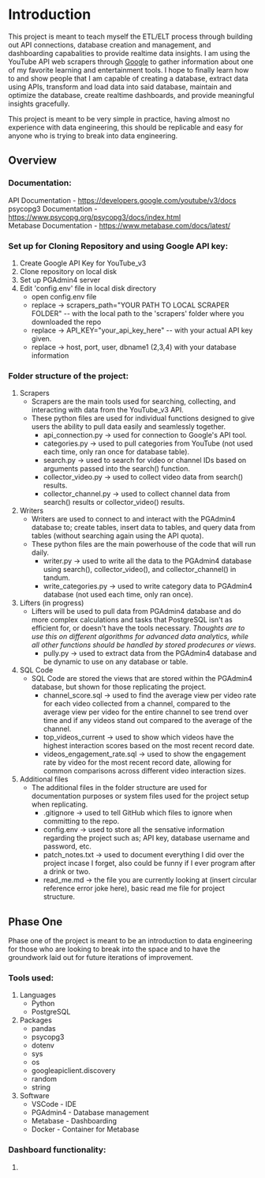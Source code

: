 # Introduction
This project is meant to teach myself the ETL/ELT process through building out API connections, database creation and management, and dashboarding capabalities to provide realtime data insights.
I am using the YouTube API web scrapers through [Google](https://developers.google.com/youtube/v3) to gather information about one of my favorite learning and entertainment tools.
I hope to finally learn how to and show people that I am capable of creating a database, extract data using APIs, transform and load data into said database, maintain and optimize the database, create realtime dashboards, and provide meaningful insights gracefully.

This project is meant to be very simple in practice, having almost no experience with data engineering, this should be replicable and easy for anyone who is trying to break into data engineering.

## Overview
### Documentation:
API Documentation - https://developers.google.com/youtube/v3/docs \
psycopg3 Documentation - https://www.psycopg.org/psycopg3/docs/index.html \
Metabase Documentation - https://www.metabase.com/docs/latest/


### Set up for Cloning Repository and using Google API key:
1. Create Google API Key for YouTube_v3
2. Clone repository on local disk
3. Set up PGAdmin4 server
4. Edit 'config.env' file in local disk directory 
    - open config.env file
    - replace -> scrapers_path="YOUR PATH TO LOCAL SCRAPER FOLDER" -- with the local path to the 'scrapers' folder where you downloaded the repo
    - replace -> API_KEY="your_api_key_here" -- with your actual API key given.
    - replace -> host, port, user, dbname1 (2,3,4) with your database information


### Folder structure of the project:
1. Scrapers
    - Scrapers are the main tools used for searching, collecting, and interacting with data from the YouTube_v3 API.
    - These python files are used for individual functions designed to give users the ability to pull data easily and seamlessly together.
        - api_connection.py -> used for connection to Google's API tool.
        - categories.py -> used to pull categories from YouTube (not used each time, only ran once for database table).
        - search.py -> used to search for video or channel IDs based on arguments passed into the search() function.
        - collector_video.py -> used to collect video data from search() results.
        - collector_channel.py -> used to collect channel data from search() results or collector_video() results.
2. Writers
    - Writers are used to connect to and interact with the PGAdmin4 database to; create tables, insert data to tables, and query data from tables (without searching again using the API quota).
    - These python files are the main powerhouse of the code that will run daily.
        - writer.py -> used to write all the data to the PGAdmin4 database using search(), collector_video(), and collector_channel() in tandum.
        - write_categories.py -> used to write category data to PGAdmin4 database (not used each time, only ran once).
3. Lifters (in progress)
    - Lifters will be used to pull data from PGAdmin4 database and do more complex calculations and tasks that PostgreSQL isn't as efficient for, or doesn't have the tools necessary.
        *Thoughts are to use this on different algorithms for advanced data analytics, while all other functions should be handled by stored prodecures or views.*
        - pully.py -> used to extract data from the PGAdmin4 database and be dynamic to use on any database or table.
4. SQL Code
    - SQL Code are stored the views that are stored within the PGAdmin4 database, but shown for those replicating the project.
        - channel_score.sql -> used to find the average view per video rate for each video collected from a channel, compared to the average view per video for the entire channel to see trend over time and if any videos stand out compared to the average of the channel.
        - top_videos_current -> used to show which videos have the highest interaction scores based on the most recent record date.
        - videos_engagement_rate.sql -> used to show the engagement rate by video for the most recent record date, allowing for common comparisons across different video interaction sizes.
5. Additional files
    - The additional files in the folder structure are used for documentation purposes or system files used for the project setup when replicating.
        - .gitignore -> used to tell GitHub which files to ignore when committing to the repo.
        - config.env -> used to store all the sensative information regarding the project such as; API key, database username and password, etc.
        - patch_notes.txt -> used to document everything I did over the project incase I forget, also could be funny if I ever program after a drink or two.
        - read_me.md -> the file you are currently looking at (insert circular reference error joke here), basic read me file for project structure.


## Phase One
Phase one of the project is meant to be an introduction to data engineering for those who are looking to break into the space and to have the groundwork laid out for future iterations of improvement.


### Tools used:
1. Languages
    - Python
    - PostgreSQL
2. Packages
    - pandas
    - psycopg3
    - dotenv
    - sys
    - os
    - googleapiclient.discovery
    - random
    - string
3. Software
    - VSCode - IDE
    - PGAdmin4 - Database management
    - Metabase - Dashboarding
    - Docker - Container for Metabase


### Dashboard functionality:
1. 
